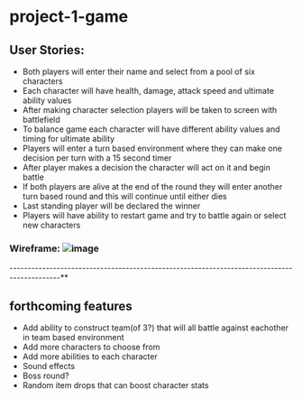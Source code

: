 # project-1-game

## User Stories:
- Both players will enter their name and select from a pool of six characters
- Each character will have health, damage, attack speed and ultimate ability values
- After making character selection players will be taken to screen with battlefield
- To balance game each character will have different ability values and timing for ultimate ability
- Players will enter a turn based environment where they can make one decision per turn with a 15 second timer
- After player makes a decision the character will act on it and begin battle
- If both players are alive at the end of the round they will enter another turn based round and this will continue until either dies 
- Last standing player will be declared the winner
- Players will have ability to restart game and try to battle again or select new characters
   
### Wireframe: ![image](https://user-images.githubusercontent.com/54421074/66224432-75ab7100-e69b-11e9-9a7e-088857830639.png)
    

--------------------------------------------------------------------------------------------**
## forthcoming features
- Add ability to construct team(of 3?) that will all battle against eachother in team based environment
- Add more characters to choose from
- Add more abilities to each character
- Sound effects
- Boss round?
- Random item drops that can boost character stats


